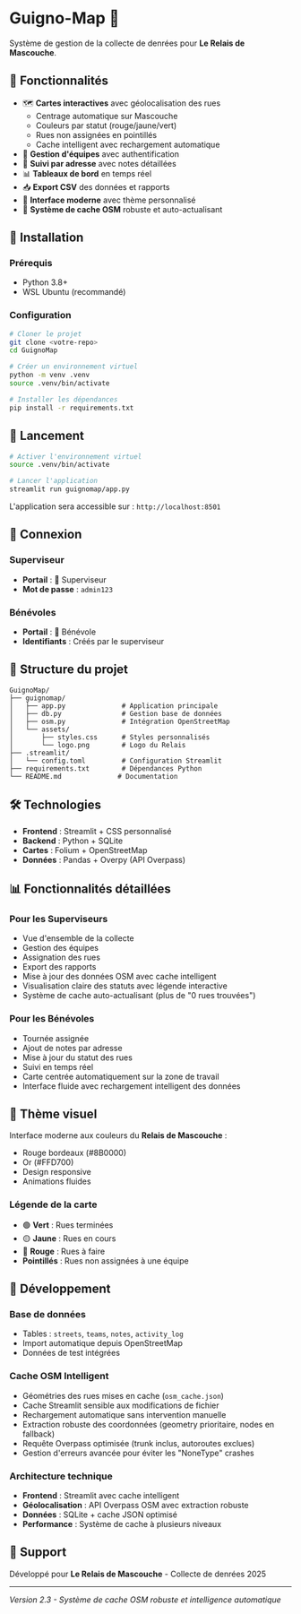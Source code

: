 # Guigno-Map 🎁

Système de gestion de la collecte de denrées pour **Le Relais de Mascouche**.

## 🌟 Fonctionnalités

- 🗺️ **Cartes interactives** avec géolocalisation des rues
  - Centrage automatique sur Mascouche
  - Couleurs par statut (rouge/jaune/vert)
  - Rues non assignées en pointillés
  - Cache intelligent avec rechargement automatique
- 👥 **Gestion d'équipes** avec authentification
- 📍 **Suivi par adresse** avec notes détaillées
- 📊 **Tableaux de bord** en temps réel
- 📥 **Export CSV** des données et rapports
- 🎨 **Interface moderne** avec thème personnalisé
- 🔄 **Système de cache OSM** robuste et auto-actualisant

## 🚀 Installation

### Prérequis
- Python 3.8+
- WSL Ubuntu (recommandé)

### Configuration
```bash
# Cloner le projet
git clone <votre-repo>
cd GuignoMap

# Créer un environnement virtuel
python -m venv .venv
source .venv/bin/activate

# Installer les dépendances
pip install -r requirements.txt
```

## 🎯 Lancement

```bash
# Activer l'environnement virtuel
source .venv/bin/activate

# Lancer l'application
streamlit run guignomap/app.py
```

L'application sera accessible sur : `http://localhost:8501`

## 🔐 Connexion

### Superviseur
- **Portail** : 🎯 Superviseur
- **Mot de passe** : `admin123`

### Bénévoles
- **Portail** : 👥 Bénévole
- **Identifiants** : Créés par le superviseur

## 📁 Structure du projet

```
GuignoMap/
├── guignomap/
│   ├── app.py              # Application principale
│   ├── db.py               # Gestion base de données
│   ├── osm.py              # Intégration OpenStreetMap
│   └── assets/
│       ├── styles.css      # Styles personnalisés
│       └── logo.png        # Logo du Relais
├── .streamlit/
│   └── config.toml         # Configuration Streamlit
├── requirements.txt        # Dépendances Python
└── README.md              # Documentation
```

## 🛠️ Technologies

- **Frontend** : Streamlit + CSS personnalisé
- **Backend** : Python + SQLite
- **Cartes** : Folium + OpenStreetMap
- **Données** : Pandas + Overpy (API Overpass)

## 📊 Fonctionnalités détaillées

### Pour les Superviseurs
- Vue d'ensemble de la collecte
- Gestion des équipes
- Assignation des rues
- Export des rapports
- Mise à jour des données OSM avec cache intelligent
- Visualisation claire des statuts avec légende interactive
- Système de cache auto-actualisant (plus de "0 rues trouvées")

### Pour les Bénévoles
- Tournée assignée
- Ajout de notes par adresse
- Mise à jour du statut des rues
- Suivi en temps réel
- Carte centrée automatiquement sur la zone de travail
- Interface fluide avec rechargement intelligent des données

## 🎨 Thème visuel

Interface moderne aux couleurs du **Relais de Mascouche** :
- Rouge bordeaux (#8B0000)
- Or (#FFD700)
- Design responsive
- Animations fluides

### Légende de la carte
- 🟢 **Vert** : Rues terminées
- 🟡 **Jaune** : Rues en cours
- 🔴 **Rouge** : Rues à faire
- **Pointillés** : Rues non assignées à une équipe

## 🚧 Développement

### Base de données
- Tables : `streets`, `teams`, `notes`, `activity_log`
- Import automatique depuis OpenStreetMap
- Données de test intégrées

### Cache OSM Intelligent
- Géométries des rues mises en cache (`osm_cache.json`)
- Cache Streamlit sensible aux modifications de fichier
- Rechargement automatique sans intervention manuelle
- Extraction robuste des coordonnées (geometry prioritaire, nodes en fallback)
- Requête Overpass optimisée (trunk inclus, autoroutes exclues)
- Gestion d'erreurs avancée pour éviter les "NoneType" crashes

### Architecture technique
- **Frontend** : Streamlit avec cache intelligent
- **Géolocalisation** : API Overpass OSM avec extraction robuste
- **Données** : SQLite + cache JSON optimisé
- **Performance** : Système de cache à plusieurs niveaux

## 📝 Support

Développé pour **Le Relais de Mascouche** - Collecte de denrées 2025

---
*Version 2.3 - Système de cache OSM robuste et intelligence automatique*
